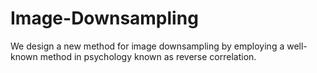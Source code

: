# Image-Downsampling
We design a new method for image downsampling by employing a well-known method in psychology known as reverse correlation.
